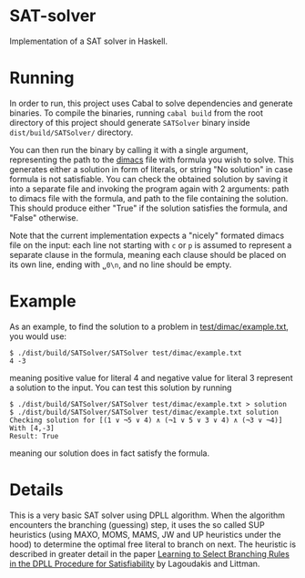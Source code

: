 # SAT-solver
Implementation of a SAT solver in Haskell.

# Running
In order to run, this project uses Cabal to solve dependencies and generate binaries. To compile the binaries, running `cabal build` from the root directory of this project should generate `SATSolver` binary inside `dist/build/SATSolver/` directory.

You can then run the binary by calling it with a single argument, representing the path to the [dimacs](http://www.satcompetition.org/2009/format-benchmarks2009.html) file with formula you wish to solve. This generates either a solution in form of literals, or string "No solution" in case formula is not satisfiable. You can check the obtained solution by saving it into a separate file and invoking the program again with 2 arguments: path to dimacs file with the formula, and path to the file containing the solution. This should produce either "True" if the solution satisfies the formula, and "False" otherwise.

Note that the current implementation expects a "nicely" formated dimacs file on the input: each line not starting with `c` or `p` is assumed to represent a separate clause in the formula, meaning each clause should be placed on its own line, ending with `␣0\n`, and no line should be empty.

# Example
As an example, to find the solution to a problem in [test/dimac/example.txt](test/dimac/example.txt), you would use:

    $ ./dist/build/SATSolver/SATSolver test/dimac/example.txt
    4 -3

meaning positive value for literal 4 and negative value for literal 3 represent a solution to the input. You can test this solution by running

    $ ./dist/build/SATSolver/SATSolver test/dimac/example.txt > solution
    $ ./dist/build/SATSolver/SATSolver test/dimac/example.txt solution
    Checking solution for [(1 ∨ ¬5 ∨ 4) ∧ (¬1 ∨ 5 ∨ 3 ∨ 4) ∧ (¬3 ∨ ¬4)]
    With [4,-3]
    Result: True

meaning our solution does in fact satisfy the formula.

# Details
This is a very basic SAT solver using DPLL algorithm. When the algorithm encounters the branching (guessing) step, it uses the so called SUP heuristics (using MAXO, MOMS, MAMS, JW and UP heuristics under the hood) to determine the optimal free literal to branch on next. The heuristic is described in greater detail in the paper [Learning to Select Branching Rules in the DPLL Procedure for Satisfiability](https://www.cs.duke.edu/research/AI/RLSAT/sat2001.pdf) by Lagoudakis and Littman.
